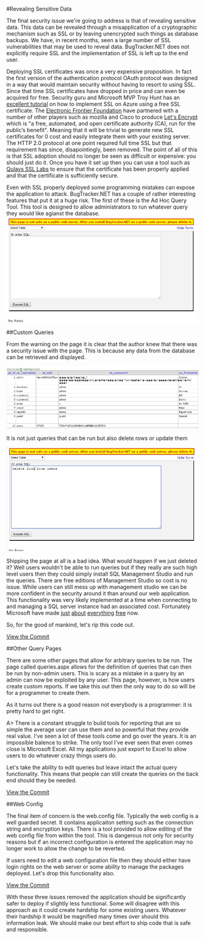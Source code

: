 #Revealing Sensitive Data

The final security issue we're going to address is that of revealing sensitive data. This data can be revealed through a misapplication of a cryptographic mechanism such as SSL or by leaving unencrypted such things as database backups. We have, in recent months, seen a large number of SSL vulnerabilities that may be used to reveal data. BugTracker.NET does not explicitly require SSL and the implementation of SSL is left up to the end user.

Deploying SSL certificates was once a very expensive proposition. In fact the first version of the authentication protocol OAuth protocol was designed in a way that would maintain security without having to resort to using SSL. Since that time SSL certificates have dropped in price and can even be acquired for free. Security guru and Microsoft MVP Troy Hunt has an [excellent tutorial](http://www.troyhunt.com/2013/09/the-complete-guide-to-loading-free-ssl.html) on how to implement SSL on Azure using a free SSL certificate. The [Electronic Frontier Foundation](https://www.eff.org) have partnered with a number of other players such as mozilla and Cisco to produce [Let's Encrypt](https://letsencrypt.org/) which is "a free, automated, and open certificate authority (CA), run for the public’s benefit". Meaning that it will be trivial to generate new SSL certificates for 0 cost and easily integrate them with your existing server. The HTTP 2.0 protocol at one point required full time SSL but that requirement has since, disapointingly, been removed.  The point of all of this is that SSL adoption should no longer be seen as difficult or expensive: you should just do it. Once you have it set up then you can use a tool such as [Qulays SSL Labs](https://www.ssllabs.com/ssltest) to ensure that the certificate has been properly applied and that the certificate is sufficiently secure.

Even with SSL properly deployed some programming mistakes can expose the application to attack. BugTracker.NET has a couple of rather interesting features that put it at a huge risk. The first of these is the Ad Hoc Query Tool. This tool is designed to allow administrators to run whatever query they would like agianst the database.
![](Images/adhoc.jpg)

##Custom Queries

From the warning on the page it is clear that the author knew that there was a security issue with the page. This is because any data from the database can be retrieved and displayed.

![Hashed passwords from the users table](Images/adhoc1.jpg)

It is not just queries that can be run but also delete rows or update them

![Hashed passwords from the users table](Images/adhoc2.jpg)

Shipping the page at all is a bad idea. What would happen if we just deleted it? Well users wouldn't be able to run queries but if they really are such high level users then they could simply install SQL Management Studio and run the queries. There are free editions of Management Studio so cost is no issue. While users can still mess up with management studio we can be more confident in the security around it than around our web application. This functionality was very likely implemented at a time when connecting to and managing a SQL server instance had an associated cost. Fortunately Microsoft have made [just](http://www.microsoft.com/en-us/download/details.aspx?id=8961) [about](http://www.visualstudio.com/en-us/visual-studio-community-vs.aspx) [everything](https://aspnet.codeplex.com/) [free](https://roslyn.codeplex.com/) now.

So, for the good of mankind, let's rip this code out.

[View the Commit](https://github.com/dpaquette/BugTracker.NET/commit/f578fb873677a2fe9ddd6908c4521a4ffd3f8f45)

##Other Query Pages

There are some other pages that allow for arbitrary queries to be run. The page called queries.aspx allows for the definition of queries that can then be run by non-admin users. This is scary as a mistake in a query by an admin can now be exploited by any user. This page, however, is how users create custom reports. If we take this out then the only way to do so will be for a programmer to create them.

As it turns out there is a good reason not everybody is a programmer: it is pretty hard to get right.

A> There is a constant struggle to build tools for reporting that are so simple the average user can use them and so powerful that they provide real value. I've seen a lot of these tools come and go over the years. It is an impossible balence to strike. The only tool I've ever seen that even comes close is Microsoft Excel. All my applications just export to Excel to allow users to do whatever crazy things users do.

Let's take the ability to edit queries but leave intact the actual query functionality. This means that people can still create the queries on the back end should they be needed.

[View the Commit](https://github.com/dpaquette/BugTracker.NET/commit/0b339846d85e948714e730c12ea16ba14daea8a6)

##Web Config

The final item of concern is the web.config file. Typically the web config is a well guarded secret. It contains applicaiton setting such as the connection string and encryption keys. There is a tool provided to allow editing of the web config file from within the tool. This is dangerous not only for security reasons but if an incorrect configuration is entered the application may no longer work to allow the change to be reverted.

If users need to edit a web configuration file then they should either have login rights on the web server or some ability to manage the packages deployed. Let's drop this functionality also.

[View the Commit](https://github.com/dpaquette/BugTracker.NET/commit/892efdc2b92d4088964fa65e06dee1932a1bd615)

With these three issues removed the application should be significantly safer to deploy if slightly less functional. Some will disagree with this approach as it could create hardship for some existing users. Whatever their hardship it would be magnified many times over should this information leak. We should make our best effort to ship code that is safe and responsible.
